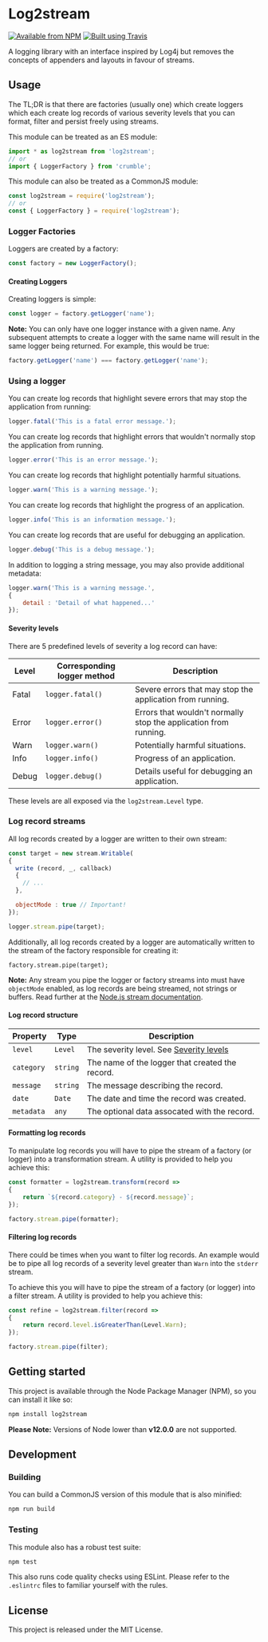 # Log2stream

[![Available from NPM](https://img.shields.io/npm/v/log2stream.svg?maxAge=900)](https://www.npmjs.com/package/log2stream)
[![Built using Travis](https://img.shields.io/travis/com/lsphillips/Log2stream/master.svg?maxAge=900)](https://travis-ci.com/lsphillips/Log2stream)

A logging library with an interface inspired by Log4j but removes the concepts of appenders and layouts in favour of streams.

## Usage

The TL;DR is that there are factories (usually one) which create loggers which each create log records of various severity levels that you can format, filter and persist freely using streams.

This module can be treated as an ES module:

``` js
import * as log2stream from 'log2stream';
// or
import { LoggerFactory } from 'crumble';
```

This module can also be treated as a CommonJS module:

``` js
const log2stream = require('log2stream');
// or
const { LoggerFactory } = require('log2stream');
```

### Logger Factories

Loggers are created by a factory:

``` js
const factory = new LoggerFactory();
```

#### Creating Loggers

Creating loggers is simple:

``` js
const logger = factory.getLogger('name');
```

**Note:** You can only have one logger instance with a given name. Any subsequent attempts to create a logger with the same name will result in the same logger being returned. For example, this would be true:

``` js
factory.getLogger('name') === factory.getLogger('name');
```

### Using a logger

You can create log records that highlight severe errors that may stop the application from running:

``` js
logger.fatal('This is a fatal error message.');
```

You can create log records that highlight errors that wouldn't normally stop the application from running.

``` js
logger.error('This is an error message.');
```

You can create log records that highlight potentially harmful situations.

``` js
logger.warn('This is a warning message.');
```

You can create log records that highlight the progress of an application.

``` js
logger.info('This is an information message.');
```

You can create log records that are useful for debugging an application.

``` js
logger.debug('This is a debug message.');
```

In addition to logging a string message, you may also provide additional metadata:

``` js
logger.warn('This is a warning message.',
{
    detail : 'Detail of what happened...'
});
```

#### Severity levels

There are 5 predefined levels of severity a log record can have:

| Level | Corresponding logger method    | Description                                                      |
| ----- | ------------------------------ | ---------------------------------------------------------------- |
| Fatal | `logger.fatal()`               | Severe errors that may stop the application from running.        |
| Error | `logger.error()`               | Errors that wouldn't normally stop the application from running. |
| Warn  | `logger.warn()`                | Potentially harmful situations.                                  |
| Info  | `logger.info()`                | Progress of an application.                                      |
| Debug | `logger.debug()`               | Details useful for debugging an application.                     |

These levels are all exposed via the `log2stream.Level` type.

### Log record streams

All log records created by a logger are written to their own stream:

``` js
const target = new stream.Writable(
{
  write (record, _, callback)
  {
    // ...
  },

  objectMode : true // Important!
});

logger.stream.pipe(target);
```

Additionally, all log records created by a logger are automatically written to the stream of the factory responsible for creating it:

```
factory.stream.pipe(target);
```

**Note:** Any stream you pipe the logger or factory streams into must have `objectMode` enabled, as log records are being streamed, not strings or buffers. Read further at the [Node.js stream documentation](https://nodejs.org/api/stream.html#stream_object_mode).

#### Log record structure

| Property   | Type     | Description                                                                     |
| ---------- | -------- | ------------------------------------------------------------------------------- |
| `level`    | `Level`  | The severity level. See [Severity levels](#severity-levels)                     |
| `category` | `string` | The name of the logger that created the record.                                 |
| `message`  | `string` | The message describing the record.                                              |
| `date`     | `Date`   | The date and time the record was created.                                       |
| `metadata` | `any`    | The optional data assocated with the record.                                    |

#### Formatting log records

To manipulate log records you will have to pipe the stream of a factory (or logger) into a transformation stream. A utility is provided to help you achieve this:

``` js
const formatter = log2stream.transform(record =>
{
    return `${record.category} - ${record.message}`;
});

factory.stream.pipe(formatter);
```

#### Filtering log records

There could be times when you want to filter log records. An example would be to pipe all log records of a severity level greater than `Warn` into the `stderr` stream.

To achieve this you will have to pipe the stream of a factory (or logger) into a filter stream. A utility is provided to help you achieve this:

``` js
const refine = log2stream.filter(record =>
{
    return record.level.isGreaterThan(Level.Warn);
});

factory.stream.pipe(filter);
```

## Getting started

This project is available through the Node Package Manager (NPM), so you can install it like so:

``` sh
npm install log2stream
```

**Please Note:** Versions of Node lower than **v12.0.0** are not supported.

## Development

### Building

You can build a CommonJS version of this module that is also minified:

``` sh
npm run build
```

### Testing

This module also has a robust test suite:

``` sh
npm test
```

This also runs code quality checks using ESLint. Please refer to the `.eslintrc` files to familiar yourself with the rules.

## License

This project is released under the MIT License.
